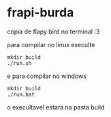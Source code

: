 # frapi-burda
copia de flapy bird no terminal :3

<div>
  
  para compilar no linux execulte
  ```
  mkdir build 
  ./run.sh 
  ```
  e para compilar no windows
  ```
  mkdir build 
  ./run.bat 
  ```
  
  o execultavel estara na pasta build
  
</div>
